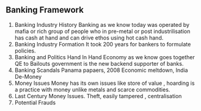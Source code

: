## Banking Framework

1. Banking Industry History
Banking as we know today was  operated  by mafia or rich group of people who in pre-metal or post industrilisation has cash at hand and can drive ethos using hot cash hand.
2. Banking Industry Formation 
It took 200 years for bankers to formulate policies.
3. Banking and Politics Hand In Hand
Economy as we know goes together QE to Bailouts government is the new backend supporter of banks.
4. Banking Scandals
Panama papaers, 2008 Economic meltdown, India De-Money
5. Money Issues 
Money has its own issues like store of value , hoarding is a practice with money unlike metals and scarce commodities.
6. Last Century Money Issues.
Theft, easily tampered , centralisation
7. Potential Frauds 
